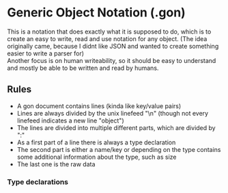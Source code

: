 # Generic Object Notation (.gon)  
This is a notation that does exactly what it is supposed to do, which is to create an easy to write, read and use notation for any object.
(The idea originally came, because I didnt like JSON and wanted to create something easier to write a parser for)  
Another focus is on human writeability, so it should be easy to understand and mostly be able to be written and read by humans.



## Rules
- A gon document contains lines (kinda like key/value pairs)
- Lines are always divided by the unix linefeed "\n" (though not every linefeed indicates a new line "object")
- The lines are divided into multiple different parts, which are divided by ":"
- As a first part of a line there is always a type declaration
- The second part is either a name/key or depending on the type contains some additional information about the type, such as size
- The last one is the raw data

### Type declarations
